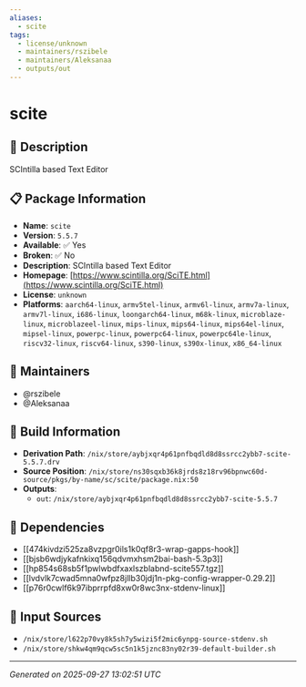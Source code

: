 ```yaml
---
aliases:
  - scite
tags:
  - license/unknown
  - maintainers/rszibele
  - maintainers/Aleksanaa
  - outputs/out
---
```


# scite

## 📝 Description

SCIntilla based Text Editor

## 📋 Package Information

- **Name**: `scite`
- **Version**: `5.5.7`
- **Available**: ✅ Yes
- **Broken**: ✅ No
- **Description**: SCIntilla based Text Editor
- **Homepage**: [https://www.scintilla.org/SciTE.html](https://www.scintilla.org/SciTE.html)
- **License**: `unknown`
- **Platforms**: `aarch64-linux`, `armv5tel-linux`, `armv6l-linux`, `armv7a-linux`, `armv7l-linux`, `i686-linux`, `loongarch64-linux`, `m68k-linux`, `microblaze-linux`, `microblazeel-linux`, `mips-linux`, `mips64-linux`, `mips64el-linux`, `mipsel-linux`, `powerpc-linux`, `powerpc64-linux`, `powerpc64le-linux`, `riscv32-linux`, `riscv64-linux`, `s390-linux`, `s390x-linux`, `x86_64-linux`
## 👥 Maintainers

- @rszibele
- @Aleksanaa


## 🔧 Build Information

- **Derivation Path**: `/nix/store/aybjxqr4p61pnfbqdld8d8ssrcc2ybb7-scite-5.5.7.drv`
- **Source Position**: `/nix/store/ns30sqxb36k8jrds8z18rv96bpnwc60d-source/pkgs/by-name/sc/scite/package.nix:50`
- **Outputs**:
  - `out`:  `/nix/store/aybjxqr4p61pnfbqdld8d8ssrcc2ybb7-scite-5.5.7`

## 🔗 Dependencies

- [[474kivdzi525za8vzpgr0ils1k0qf8r3-wrap-gapps-hook]]
- [[bjsb6wdjykafnkixq156qdvmxhsm2bai-bash-5.3p3]]
- [[hp854s68sb5f1pwlwbdfxaxlszblabnd-scite557.tgz]]
- [[lvdvlk7cwad5mna0wfpz8jllb30jdj1n-pkg-config-wrapper-0.29.2]]
- [[p76r0cwlf6k97ibprrpfd8xw0r8wc3nx-stdenv-linux]]

## 📁 Input Sources

- `/nix/store/l622p70vy8k5sh7y5wizi5f2mic6ynpg-source-stdenv.sh`
- `/nix/store/shkw4qm9qcw5sc5n1k5jznc83ny02r39-default-builder.sh`

---
*Generated on 2025-09-27 13:02:51 UTC*
